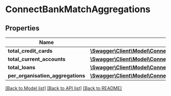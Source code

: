 # ConnectBankMatchAggregations

## Properties
Name | Type | Description | Notes
------------ | ------------- | ------------- | -------------
**total_credit_cards** | [**\Swagger\Client\Model\ConnectBankMatchTotals**](ConnectBankMatchTotals.md) |  | [optional] 
**total_current_accounts** | [**\Swagger\Client\Model\ConnectBankMatchTotals**](ConnectBankMatchTotals.md) |  | [optional] 
**total_loans** | [**\Swagger\Client\Model\ConnectBankMatchTotals**](ConnectBankMatchTotals.md) |  | [optional] 
**per_organisation_aggregations** | [**\Swagger\Client\Model\ConnectBankMatchPerOrganisationAggregation[]**](ConnectBankMatchPerOrganisationAggregation.md) |  | [optional] 

[[Back to Model list]](../../README.md#documentation-for-models) [[Back to API list]](../../README.md#documentation-for-api-endpoints) [[Back to README]](../../README.md)

